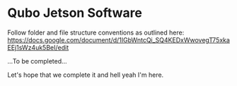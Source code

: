 # Qubo Jetson Software

Follow folder and file structure conventions as outlined here: https://docs.google.com/document/d/1IGbWntcQi_SQ4KEDxWwovegT75xkaEEj1sWz4uk5BeI/edit

...To be completed...

Let's hope that we complete it and hell yeah I'm here.

